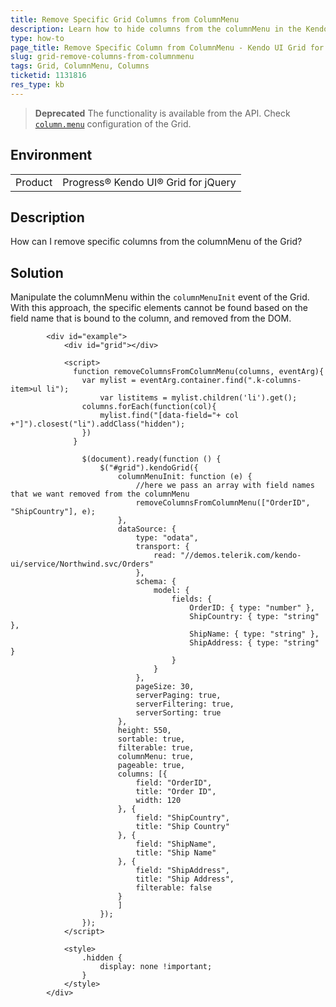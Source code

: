 ```yaml
---
title: Remove Specific Grid Columns from ColumnMenu
description: Learn how to hide columns from the columnMenu in the Kendo UI Grid.
type: how-to
page_title: Remove Specific Column from ColumnMenu - Kendo UI Grid for jQuery
slug: grid-remove-columns-from-columnmenu
tags: Grid, ColumnMenu, Columns
ticketid: 1131816
res_type: kb
---
```


> **Deprecated** The functionality is available from the API. Check [`column.menu`](/api/javascript/ui/grid/configuration/columns.menu) configuration of the Grid.

## Environment

<table>
	<tr>
		<td>Product</td>
		<td>Progress® Kendo UI® Grid for jQuery</td>
	</tr>
</table>


## Description

How can I remove specific columns from the columnMenu of the Grid?

## Solution

Manipulate the columnMenu within the `columnMenuInit` event of the Grid. With this approach, the specific elements cannot be found based on the field name that is bound to the column, and removed from the DOM.

````dojo
        <div id="example">
            <div id="grid"></div>

            <script>
              function removeColumnsFromColumnMenu(columns, eventArg){
                var mylist = eventArg.container.find(".k-columns-item>ul li");
            		var listitems = mylist.children('li').get();
                columns.forEach(function(col){
                	mylist.find("[data-field="+ col +"]").closest("li").addClass("hidden");  
                })            		
              }

            	$(document).ready(function () {
            		$("#grid").kendoGrid({
            			columnMenuInit: function (e) {
                    		//here we pass an array with field names that we want removed from the columnMenu
                    		removeColumnsFromColumnMenu(["OrderID", "ShipCountry"], e);            				
            			},
            			dataSource: {
            				type: "odata",
            				transport: {
            					read: "//demos.telerik.com/kendo-ui/service/Northwind.svc/Orders"
            				},
            				schema: {
            					model: {
            						fields: {
            							OrderID: { type: "number" },
            							ShipCountry: { type: "string" },
            							ShipName: { type: "string" },
            							ShipAddress: { type: "string" }
            						}
            					}
            				},
            				pageSize: 30,
            				serverPaging: true,
            				serverFiltering: true,
            				serverSorting: true
            			},
            			height: 550,
            			sortable: true,
            			filterable: true,
            			columnMenu: true,
            			pageable: true,
            			columns: [{
            				field: "OrderID",
            				title: "Order ID",
            				width: 120
            			}, {
            				field: "ShipCountry",
            				title: "Ship Country"
            			}, {
            				field: "ShipName",
            				title: "Ship Name"
            			}, {
            				field: "ShipAddress",
                    		title: "Ship Address",
            				filterable: false
            			}
            			]
            		});
            	});
            </script>

			<style>
        		.hidden {
          			display: none !important;
        		}
      		</style>
        </div>
````
